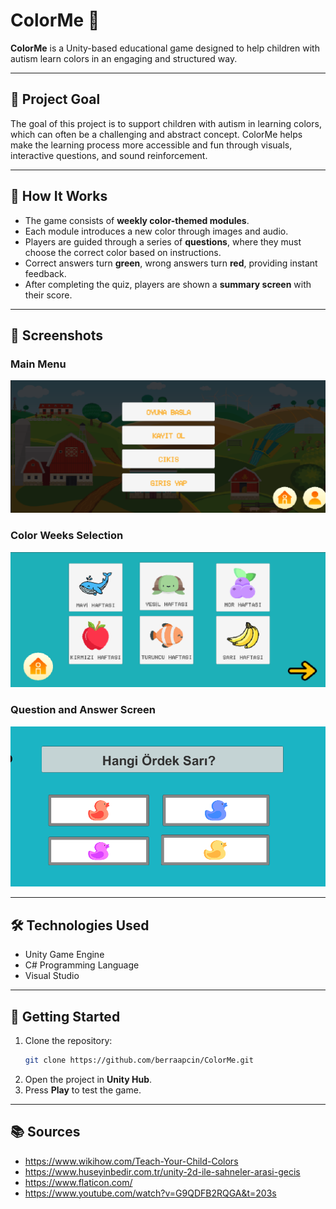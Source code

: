 # ColorMe 🎨

**ColorMe** is a Unity-based educational game designed to help children with autism learn colors in an engaging and structured way.

---

## 🧠 Project Goal

The goal of this project is to support children with autism in learning colors, which can often be a challenging and abstract concept. ColorMe helps make the learning process more accessible and fun through visuals, interactive questions, and sound reinforcement.

---

## 🌈 How It Works

- The game consists of **weekly color-themed modules**.
- Each module introduces a new color through images and audio.
- Players are guided through a series of **questions**, where they must choose the correct color based on instructions.
- Correct answers turn **green**, wrong answers turn **red**, providing instant feedback.
- After completing the quiz, players are shown a **summary screen** with their score.

---

## 📸 Screenshots

### Main Menu  
![Main Menu](screenshots/mainmenu.png)

### Color Weeks Selection  
![Color Weeks](screenshots/gameplay1.png)

### Question and Answer Screen  
![Questions](screenshots/questionpanel.png)

---

## 🛠️ Technologies Used

- Unity Game Engine
- C# Programming Language
- Visual Studio

---

## 🚀 Getting Started

1. Clone the repository:
   ```bash
   git clone https://github.com/berraapcin/ColorMe.git
   ```
2. Open the project in **Unity Hub**.
3. Press **Play** to test the game.


---

## 📚 Sources

- https://www.wikihow.com/Teach-Your-Child-Colors  
- https://www.huseyinbedir.com.tr/unity-2d-ile-sahneler-arasi-gecis  
- https://www.flaticon.com/  
- https://www.youtube.com/watch?v=G9QDFB2RQGA&t=203s
